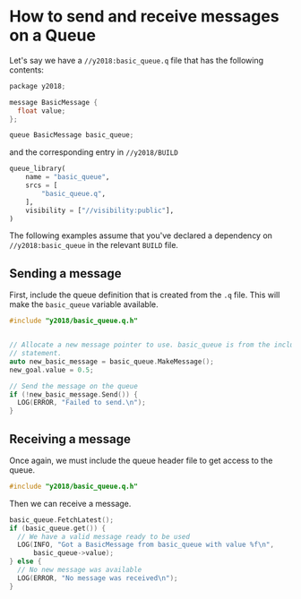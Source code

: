 # How to send and receive messages on a Queue

Let's say we have a `//y2018:basic_queue.q` file that has the following
contents:

```cpp
package y2018;

message BasicMessage {
  float value;
};

queue BasicMessage basic_queue;
```

and the corresponding entry in `//y2018/BUILD`

```python
queue_library(
    name = "basic_queue",
    srcs = [
        "basic_queue.q",
    ],
    visibility = ["//visibility:public"],
)
```

The following examples assume that you've declared a dependency on
`//y2018:basic_queue` in the relevant `BUILD` file.

## Sending a message
First, include the queue definition that is created from the `.q` file. This
will make the `basic_queue` variable available.

```cpp
#include "y2018/basic_queue.q.h"
```

```cpp

// Allocate a new message pointer to use. basic_queue is from the include
// statement.
auto new_basic_message = basic_queue.MakeMessage();
new_goal.value = 0.5;

// Send the message on the queue
if (!new_basic_message.Send()) {
  LOG(ERROR, "Failed to send.\n");
}
```

## Receiving a message

Once again, we must include the queue header file to get access to the queue.


```cpp
#include "y2018/basic_queue.q.h"
```

Then we can receive a message.


```cpp
basic_queue.FetchLatest();
if (basic_queue.get()) {
  // We have a valid message ready to be used
  LOG(INFO, "Got a BasicMessage from basic_queue with value %f\n",
      basic_queue->value);
} else {
  // No new message was available
  LOG(ERROR, "No message was received\n");
}
```
